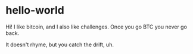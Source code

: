 # hello-world

Hi! I like bitcoin, and I also like challenges. Once you go BTC you never go back.

It doesn't rhyme, but you catch the drift, uh.
